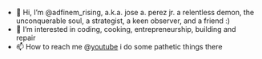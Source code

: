 - 👋 Hi, I’m @adfinem_rising, a.k.a. jose a. perez jr. a relentless demon, the unconquerable soul, a strategist, a keen observer, and a friend  :)
- 👀 I’m interested in coding, cooking, entrepreneurship, building and repair
- 📫 How to reach me @[youtube](https://www.youtube.com/c/adfinemrising) i do some pathetic things there
